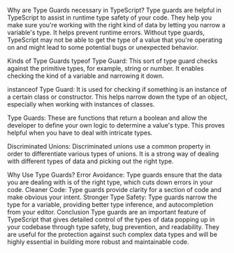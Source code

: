 Why are Type Guards necessary in TypeScript?
Type guards are helpful in TypeScript to assist in runtime type safety of your code. They help you make sure you're working with the right kind of data by letting you narrow a variable's type. It helps prevent runtime errors. Without type guards, TypeScript may not be able to get the type of a value that you're operating on and might lead to some potential bugs or unexpected behavior.

Kinds of Type Guards
typeof Type Guard: This sort of type guard checks against the primitive types, for example, string or number. It enables checking the kind of a variable and narrowing it down.

instanceof Type Guard: It is used for checking if something is an instance of a certain class or constructor. This helps narrow down the type of an object, especially when working with instances of classes.

Type Guards: These are functions that return a boolean and allow the developer to define your own logic to determine a value's type. This proves helpful when you have to deal with intricate types.

Discriminated Unions: Discriminated unions use a common property in order to differentiate various types of unions. It is a strong way of dealing with different types of data and picking out the right type.

Why Use Type Guards?
Error Avoidance: Type guards ensure that the data you are dealing with is of the right type, which cuts down errors in your code.
 Cleaner Code: Type guards provide clarity for a section of code and make obvious your intent.
 Stronger Type Safety: Type guards narrow the type for a variable, providing better type inference, and autocompletion from your editor.
Conclusion
Type guards are an important feature of TypeScript that gives detailed control of the types of data popping up in your codebase through type safety, bug prevention, and readability. They are useful for the protection against such complex data types and will be highly essential in building more robust and maintainable code.